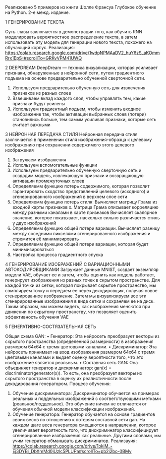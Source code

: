 Реализовано 5 примеров из книги Шолле Франсуа  Глубокое обучение на Python. 2-е межд. издание.

1 ГЕНЕРИРОВАНИЕ ТЕКСТА

Суть главы заключается в демонстрации того, как обучить RNN моделировать вероятностное распределение текста, 
а затем использовать эту модель для генерации нового текста, похожего на обучающий корпус.
  Реализация:
https://colab.research.google.com/drive/1wdpNPMAaDV2_huY6zS_aKOmmRrx1EpS-#scrollTo=GRKvVPM41UWQ

2 DEEPDREAM
DeepDream — техника визуализации, которая усиливает признаки, обнаруженные в нейронной сети, 
путем градиентного подъема на основе предварительно обученной сверточной сети.

  1. Используем предварительно обученную сеть для извлечения признаков из разных слоев
  2. Взвешиваем вклад каждого слоя, чтобы управлять тем, какие признаки будут усилены
  3. Используем градиентный подъем, чтобы изменить входное изображение так, чтобы активации выбранных слоев 
  (потери) становились больше, тем самым усиливая признаки, которые сеть считает важными

3 НЕЙРОННАЯ ПЕРЕДАЧА СТИЛЯ
Нейронная передача стиля заключается в применении стиля изображения-образца к целевому изображению 
при сохранении содержимого этого целевого изображения  
  1. Загружаем изображения
  2. Используем вспомогательные функции
  3. Используем предварительно обученную сверточную сеть и создадим модель,
     извлекающую признаки и возвращающую активации промежуточных слоев
  4. Определяемм функцию потерь содержимого, которая позволит гарантировать сходство представлений целевого (исходного)
     и сгенерированного изображений в верхнем слое сети
  5. Определяемм функцию потерь стиля:
     Вычисляет матрицу Грама из входной карты признаков x. Матрица Грама описывает корреляцию между разными каналами в карте признаков
     Вычисляет скалярное значение, которое показывает, насколько сильно различается стиль у двух изображений
  6. Определяемм функцию общей потери вариации. Вычисляет разницу между соседними пикселями сгенерированного изображения
     и стремится её минимизировать
  7. Определяемм функцию общей потери вариации, которая  будет минимизироваться
  8. Настройка процесса градиентного спуска
     
4 ГЕНЕРИРОВАНИЕ ИЗОБРАЖЕНИЙ С ВАРИАЦИОННЫМИ АВТОКОДИРОВЩИКАМИ
  Загружает данные MNIST, создает экземпляр модели VAE, обучает ее и затем, чтобы оценить как модель работает, 
генерирует изображения из разных точек в скрытом пространстве. Для каждой точки из сетки, которая покрывает скрытое пространство, 
мы сэмплируем точку и передаем ее через декодировщик, получая новое сгенерированное изображение. 
Затем мы визуализируем все эти сгенерированные изображения в виде сетки и сохраняем ее на диск. 
Таким образом, мы можем видеть, как изображения меняются при движении по скрытому пространству, что позволяет 
оценить эффективность обучения VAE

5 ГЕНЕРАТИВНО-СОСТЯЗАТЕЛЬНАЯ СЕТЬ
  
  Общая схема GAN:
  •	Генератор: Эта нейросеть преобразует векторы из скрытого пространства (определенной размерности) в изображения размером 64x64 
  с тремя цветовыми каналами.
  •	Дискриминатор: Эта нейросеть принимает на вход изображения размером 64x64 с тремя цветовыми каналами и выдает 
  оценку вероятности того, что это изображение является реальным.
  •	Составная сеть GAN: Она объединяет генератор и дискриминатор: gan(x) = discriminator(generator(x)). 
  То есть, она преобразует векторы из скрытого пространства в оценку их реалистичности после декодирования генератором.
Процесс обучения:
  1. Обучение дискриминатора: Дискриминатор обучается на примерах реальных и поддельных изображений с соответствующими метками
     (реальное/поддельное). Это обучение ничем не отличается от обучения обычной модели классификации изображений.
  2. Обучение генератора: Генератор обучается на основе градиентов своих весов по отношению к потерям составной сети gan.
     На каждом шаге веса генератора смещаются в направлении, которое увеличивает вероятность того, что дискриминатор
     классифицирует сгенерированные изображения как реальные. Другими словами, мы учим генератор обманывать дискриминатор.
Реализауия: https://colab.research.google.com/drive/1bkiM_-Ej3DYBi_DbXmMd0iUzlc5PLUPa#scrollTo=pb2i2bo-0BMv
